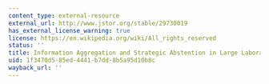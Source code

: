 ```yaml
---
content_type: external-resource
external_url: http://www.jstor.org/stable/29730019
has_external_license_warning: true
license: https://en.wikipedia.org/wiki/All_rights_reserved
status: ''
title: Information Aggregation and Strategic Abstention in Large Laboratory Elections
uid: 1f3470d5-85ed-4441-b7dd-8b5a95d10b8c
wayback_url: ''
---
```

